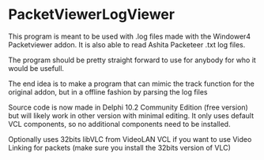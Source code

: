 # PacketViewerLogViewer

This program is meant to be used with .log files made with the Windower4 Packetviewer addon.
It is also able to read Ashita Packeteer .txt log files.

The program should be pretty straight forward to use for anybody for who it would be usefull.

The end idea is to make a program that can mimic the track function for the original addon, but in a offline fashion by parsing the log files

Source code is now made in Delphi 10.2 Community Edition (free version) but will likely work in other version with minimal editing.
It only uses default VCL components, so no additional components need to be installed.

Optionally uses 32bits libVLC from VideoLAN VCL if you want to use Video Linking for packets (make sure you install the 32bits version of VLC)
